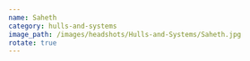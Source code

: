 ```yaml
---
name: Saheth
category: hulls-and-systems
image_path: /images/headshots/Hulls-and-Systems/Saheth.jpg
rotate: true
---
```

